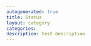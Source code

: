 ```yaml
---
autogenerated: true
title: Status
layout: category
categories: 
description: test description
---
```


